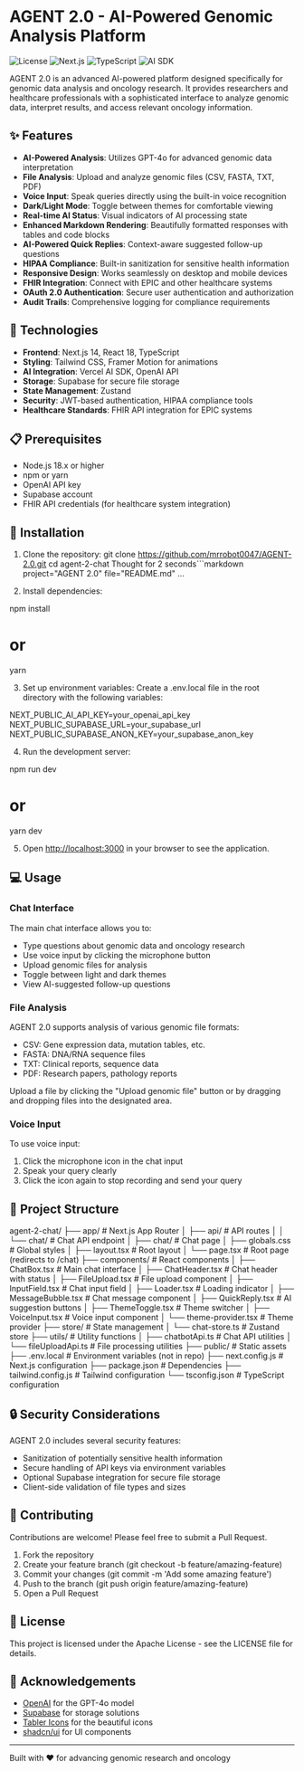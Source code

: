 # AGENT 2.0 - AI-Powered Genomic Analysis Platform

![License](https://img.shields.io/badge/license-Apache-blue.svg)
![Next.js](https://img.shields.io/badge/Next.js-14.0.0-black)
![TypeScript](https://img.shields.io/badge/TypeScript-5.0.0-blue)
![AI SDK](https://img.shields.io/badge/AI_SDK-2.2.31-purple)

AGENT 2.0 is an advanced AI-powered platform designed specifically for genomic data analysis and oncology research. It provides researchers and healthcare professionals with a sophisticated interface to analyze genomic data, interpret results, and access relevant oncology information.

## ✨ Features

- **AI-Powered Analysis**: Utilizes GPT-4o for advanced genomic data interpretation
- **File Analysis**: Upload and analyze genomic files (CSV, FASTA, TXT, PDF)
- **Voice Input**: Speak queries directly using the built-in voice recognition
- **Dark/Light Mode**: Toggle between themes for comfortable viewing
- **Real-time AI Status**: Visual indicators of AI processing state
- **Enhanced Markdown Rendering**: Beautifully formatted responses with tables and code blocks
- **AI-Powered Quick Replies**: Context-aware suggested follow-up questions
- **HIPAA Compliance**: Built-in sanitization for sensitive health information
- **Responsive Design**: Works seamlessly on desktop and mobile devices
- **FHIR Integration**: Connect with EPIC and other healthcare systems
- **OAuth 2.0 Authentication**: Secure user authentication and authorization
- **Audit Trails**: Comprehensive logging for compliance requirements

## 🚀 Technologies

- **Frontend**: Next.js 14, React 18, TypeScript
- **Styling**: Tailwind CSS, Framer Motion for animations
- **AI Integration**: Vercel AI SDK, OpenAI API
- **Storage**: Supabase for secure file storage
- **State Management**: Zustand
- **Security**: JWT-based authentication, HIPAA compliance tools
- **Healthcare Standards**: FHIR API integration for EPIC systems

## 📋 Prerequisites

- Node.js 18.x or higher
- npm or yarn
- OpenAI API key
- Supabase account
- FHIR API credentials (for healthcare system integration)


## 🔧 Installation

1. Clone the repository:
      git clone https://github.com/mrrobot0047/AGENT-2.0.git
   cd agent-2-chat
Thought for 2 seconds```markdown project="AGENT 2.0" file="README.md"
...

2. Install dependencies:

npm install
# or
yarn


3. Set up environment variables:
Create a .env.local file in the root directory with the following variables:

NEXT_PUBLIC_AI_API_KEY=your_openai_api_key
NEXT_PUBLIC_SUPABASE_URL=your_supabase_url
NEXT_PUBLIC_SUPABASE_ANON_KEY=your_supabase_anon_key


4. Run the development server:

npm run dev
# or
yarn dev


5. Open [http://localhost:3000](http://localhost:3000) in your browser to see the application.


## 💻 Usage

### Chat Interface

The main chat interface allows you to:

- Type questions about genomic data and oncology research
- Use voice input by clicking the microphone button
- Upload genomic files for analysis
- Toggle between light and dark themes
- View AI-suggested follow-up questions


### File Analysis

AGENT 2.0 supports analysis of various genomic file formats:

- CSV: Gene expression data, mutation tables, etc.
- FASTA: DNA/RNA sequence files
- TXT: Clinical reports, sequence data
- PDF: Research papers, pathology reports


Upload a file by clicking the "Upload genomic file" button or by dragging and dropping files into the designated area.

### Voice Input

To use voice input:

1. Click the microphone icon in the chat input
2. Speak your query clearly
3. Click the icon again to stop recording and send your query


## 📁 Project Structure

agent-2-chat/
├── app/                  # Next.js App Router
│   ├── api/              # API routes
│   │   └── chat/         # Chat API endpoint
│   ├── chat/             # Chat page
│   ├── globals.css       # Global styles
│   ├── layout.tsx        # Root layout
│   └── page.tsx          # Root page (redirects to /chat)
├── components/           # React components
│   ├── ChatBox.tsx       # Main chat interface
│   ├── ChatHeader.tsx    # Chat header with status
│   ├── FileUpload.tsx    # File upload component
│   ├── InputField.tsx    # Chat input field
│   ├── Loader.tsx        # Loading indicator
│   ├── MessageBubble.tsx # Chat message component
│   ├── QuickReply.tsx    # AI suggestion buttons
│   ├── ThemeToggle.tsx   # Theme switcher
│   ├── VoiceInput.tsx    # Voice input component
│   └── theme-provider.tsx # Theme provider
├── store/                # State management
│   └── chat-store.ts     # Zustand store
├── utils/                # Utility functions
│   ├── chatbotApi.ts     # Chat API utilities
│   └── fileUploadApi.ts  # File processing utilities
├── public/               # Static assets
├── .env.local            # Environment variables (not in repo)
├── next.config.js        # Next.js configuration
├── package.json          # Dependencies
├── tailwind.config.js    # Tailwind configuration
└── tsconfig.json         # TypeScript configuration

## 🔒 Security Considerations

AGENT 2.0 includes several security features:

- Sanitization of potentially sensitive health information
- Secure handling of API keys via environment variables
- Optional Supabase integration for secure file storage
- Client-side validation of file types and sizes


## 🤝 Contributing

Contributions are welcome! Please feel free to submit a Pull Request.

1. Fork the repository
2. Create your feature branch (git checkout -b feature/amazing-feature)
3. Commit your changes (git commit -m 'Add some amazing feature')
4. Push to the branch (git push origin feature/amazing-feature)
5. Open a Pull Request


## 📄 License

This project is licensed under the  Apache License - see the LICENSE file for details.

## 🙏 Acknowledgements

- [OpenAI](https://openai.com/) for the GPT-4o model
- [Supabase](https://supabase.com/) for storage solutions
- [Tabler Icons](https://tabler-icons.io/) for the beautiful icons
- [shadcn/ui](https://ui.shadcn.com/) for UI components


---

Built with ❤️ for advancing genomic research and oncology
